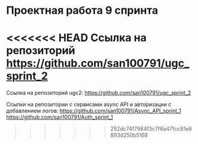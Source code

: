 # Проектная работа 9 спринта

<<<<<<< HEAD
Ссылка на репозиторий
https://github.com/san100791/ugc_sprint_2
=======
Ссылка на репозиторий ugc2:
https://github.com/san100791/ugc_sprint_2

Ссылки на репозитории с сервисами async API и авторизации с добавлением логов:
https://github.com/san100791/Async_API_sprint_1
https://github.com/san100791/Auth_sprint_1

>>>>>>> 252dc74f7984f3c7f8a47fcc81e8893d250b5168
